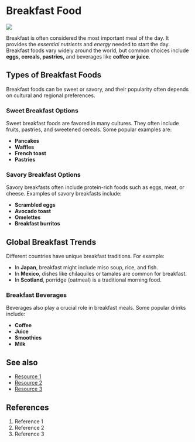 # Breakfast Food
![](https://images.app.goo.gl/pcpFi4vhrHJnssJo8)

Breakfast is often considered the most important meal of the day. It provides the *essential nutrients* and *energy* needed to start the day. Breakfast foods vary widely around the world, but common choices include **eggs, cereals, pastries,** and beverages like **coffee or juice**.

## Types of Breakfast Foods
Breakfast foods can be sweet or savory, and their popularity often depends on cultural and regional preferences.

### Sweet Breakfast Options
Sweet breakfast foods are favored in many cultures. They often include fruits, pastries, and sweetened cereals. Some popular examples are:

- **Pancakes**
- **Waffles**
- **French toast**
- **Pastries**

### Savory Breakfast Options
Savory breakfasts often include protein-rich foods such as eggs, meat, or cheese. Examples of savory breakfasts include:

- **Scrambled eggs**
- **Avocado toast**
- **Omelettes**
- **Breakfast burritos**

## Global Breakfast Trends
Different countries have unique breakfast traditions. For example:

- In **Japan**, breakfast might include miso soup, rice, and fish.
- In **Mexico**, dishes like chilaquiles or tamales are common for breakfast.
- In **Scotland**, porridge (oatmeal) is a traditional morning food.

### Breakfast Beverages
Beverages also play a crucial role in breakfast meals. Some popular drinks include:

- **Coffee**
- **Juice**
- **Smoothies**
- **Milk**

## See also
- [Resource 1](url)
- [Resource 2](url)
- [Resource 3](url)

## References
1. Reference 1
2. Reference 2
3. Reference 3
